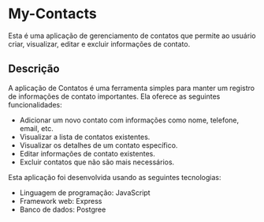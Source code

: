 # My-Contacts

Esta é uma aplicação de gerenciamento de contatos que permite ao usuário criar, visualizar, editar e excluir informações de contato.

## Descrição

A aplicação de Contatos é uma ferramenta simples para manter um registro de informações de contato importantes. Ela oferece as seguintes funcionalidades:

- Adicionar um novo contato com informações como nome, telefone, email, etc.
- Visualizar a lista de contatos existentes.
- Visualizar os detalhes de um contato específico.
- Editar informações de contato existentes.
- Excluir contatos que não são mais necessários.

Esta aplicação foi desenvolvida usando as seguintes tecnologias:

- Linguagem de programação: JavaScript
- Framework web: Express
- Banco de dados: Postgree

